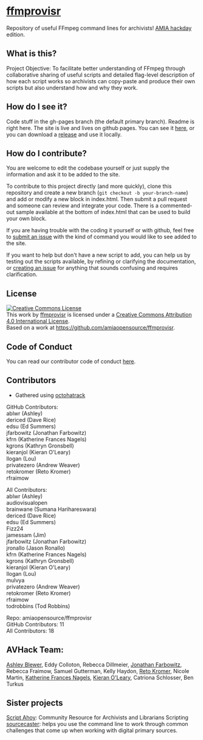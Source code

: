 # [ffmprovisr](http://amiaopensource.github.io/ffmprovisr)

Repository of useful FFmpeg command lines for archivists! [AMIA hackday](http://wiki.curatecamp.org/index.php/Association_of_Moving_Image_Archivists_%26_Digital_Library_Federation_Hack_Day_2015) edition.

## What is this?

Project Objective: To facilitate better understanding of FFmpeg through collaborative sharing of useful scripts and detailed flag-level description of how each script works so archivists can copy-paste and produce their own scripts but also understand how and why they work.

## How do I see it?

Code stuff in the gh-pages branch (the default primary branch). Readme is right here. The site is live and lives on github pages. You can see it [here](http://amiaopensource.github.io/ffmprovisr), or you can download a [release](https://github.com/amiaopensource/ffmprovisr/releases) and use it locally.

## How do I contribute?

You are welcome to edit the codebase yourself or just supply the information and ask it to be added to the site.

To contribute to this project directly (and more quickly), clone this repository and create a new branch (`git checkout -b your-branch-name`) and add or modify a new block in index.html. Then submit a pull request and someone can review and integrate your code. There is a commented-out sample available at the bottom of index.html that can be used to build your own block.

If you are having trouble with the coding it yourself or with github, feel free to [submit an issue](https://github.com/amiaopensource/ffmprovisr/issues) with the kind of command you would like to see added to the site.

If you want to help but don't have a new script to add, you can help us by testing out the scripts available, by refining or clarifying the documentation, or [creating an issue](https://github.com/amiaopensource/ffmprovisr/issues) for anything that sounds confusing and requires clarification.

## License

<a rel="license" href="http://creativecommons.org/licenses/by/4.0/"><img alt="Creative Commons License" style="border-width:0" src="https://i.creativecommons.org/l/by/4.0/80x15.png" /></a><br />This <span xmlns:dct="http://purl.org/dc/terms/" href="http://purl.org/dc/dcmitype/InteractiveResource" rel="dct:type">work</span> by <a xmlns:cc="http://creativecommons.org/ns#" href="http://amiaopensource.github.io/ffmprovisr/" property="cc:attributionName" rel="cc:attributionURL">ffmprovisr</a> is licensed under a <a rel="license" href="http://creativecommons.org/licenses/by/4.0/">Creative Commons Attribution 4.0 International License</a>.<br />Based on a work at <a xmlns:dct="http://purl.org/dc/terms/" href="https://github.com/amiaopensource/ffmprovisr" rel="dct:source">https://github.com/amiaopensource/ffmprovisr</a>.

## Code of Conduct

You can read our contributor code of conduct [here](https://github.com/amiaopensource/ffmprovisr/blob/gh-pages/code_of_conduct.md).

## Contributors
* Gathered using [octohatrack](https://github.com/LABHR/octohatrack)

GitHub Contributors:  
ablwr (Ashley)  
dericed (Dave Rice)  
edsu (Ed Summers)  
jfarbowitz (Jonathan Farbowitz)  
kfrn (Katherine Frances Nagels)  
kgrons (Kathryn Gronsbell)  
kieranjol (Kieran O'Leary)  
llogan (Lou)  
privatezero (Andrew Weaver)  
retokromer (Reto Kromer)  
rfraimow  

All Contributors:  
ablwr (Ashley)  
audiovisualopen  
brainwane (Sumana Harihareswara)  
dericed (Dave Rice)  
edsu (Ed Summers)  
Fizz24  
jamessam (Jim)  
jfarbowitz (Jonathan Farbowitz)  
jronallo (Jason Ronallo)  
kfrn (Katherine Frances Nagels)  
kgrons (Kathryn Gronsbell)  
kieranjol (Kieran O'Leary)  
llogan (Lou)  
mulvya  
privatezero (Andrew Weaver)  
retokromer (Reto Kromer)  
rfraimow  
todrobbins (Tod Robbins)  

Repo: amiaopensource/ffmprovisr  
GitHub Contributors: 11  
All Contributors: 18  

## AVHack Team:

[Ashley Blewer](https://github.com/ablwr), Eddy Colloton, Rebecca Dillmeier, [Jonathan Farbowitz](https://github.com/jfarbowitz), Rebecca Fraimow, Samuel Gutterman, Kelly Haydon, [Reto Kromer](https://github.com/retokromer), Nicole Martin, [Katherine Frances Nagels](https://github.com/kfrn), [Kieran O'Leary](https://github.com/kieranjol), Catriona Schlosser, Ben Turkus

## Sister projects

[Script Ahoy](http://dd388.github.io/crals/): Community Resource for Archivists and Librarians Scripting  
[sourcecaster](https://datapraxis.github.io/sourcecaster/): helps you use the command line to work through common challenges that come up when working with digital primary sources.
